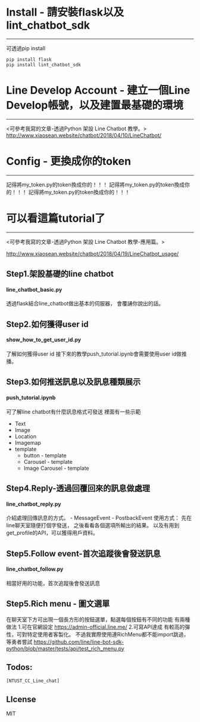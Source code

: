 # Install - 請安裝flask以及lint_chatbot_sdk
---
可透過pip install
~~~
pip install flask
pip install lint_chatbot_sdk
~~~

# Line Develop Account - 建立一個Line Develop帳號，以及建置最基礎的環境
---
<可參考我寫的文章-透過Python 架設 Line Chatbot 教學。>
http://www.xiaosean.website/chatbot/2018/04/10/LineChatbot/


# Config - 更換成你的token
---
記得將my_token.py的token換成你的！！！
記得將my_token.py的token換成你的！！！
記得將my_token.py的token換成你的！！！

# 可以看這篇tutorial了
---
<可參考我寫的文章-透過Python 架設 Line Chatbot 教學-應用篇。>

http://www.xiaosean.website/chatbot/2018/04/19/LineChatbot_usage/


## Step1.架設基礎的line chatbot
	
#### line_chatbot_basic.py

透過flask結合line_chatbot做出基本的伺服器，
會覆誦你說出的話。

## Step2.如何獲得user id	

#### show_how_to_get_user_id.py

了解如何獲得user id
接下來的教學push_tutorial.ipynb會需要使用user id做推播。

## Step3.如何推送訊息以及訊息種類展示	
	
#### push_tutorial.ipynb

可了解line chatbot有什麼訊息格式可發送
裡面有一些示範
- Text
- Image
- Location
- Imagemap
- template
	- button - template
	- Carousel - template
	- Image Carousel - template
## Step4.Reply-透過回覆回來的訊息做處理		

#### line_chatbot_reply.py

介紹處理回傳訊息的方式。
	- MessageEvent
	- PostbackEvent
	使用方式：
	先在line聊天室隨便打個字發送，
	之後看看各個選項所輸出的結果。
	以及有用到get_profile的API，可以獲得用戶資料。

## Step5.Follow event-首次追蹤後會發送訊息

#### line_chatbot_follow.py

相當好用的功能，首次追蹤後會發送訊息


## Step5.Rich menu - 圖文選單
在聊天室下方可出現一個長方形的按鈕選單，點選每個按鈕有不同的功能
有兩種做法 
	1.可在官網設定 
		https://admin-official.line.me/ 
	2.可寫API達成
		有較高的彈性，可對特定使用者客製化。
		不過我實際使用連RichMenu都不能import跳過，等勇者嘗試
		https://github.com/line/line-bot-sdk-python/blob/master/tests/api/test_rich_menu.py

## Todos:
	[NTUST_CC_Line_chat]


## LIcense
MIT

[NTUST_CC_Line_chat]:https://github.com/xiaosean/NTUST_Line_Chatbot